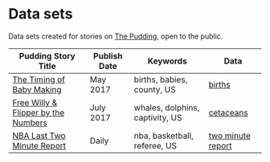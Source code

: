 # Data sets

Data sets created for stories on [The Pudding](https://pudding.cool), open to the public.

| Pudding Story Title | Publish Date | Keywords | Data | 
|---|---|---|---|
| [The Timing of Baby Making](https://pudding.cool/2017/05/births/) | May 2017 | births, babies, county, US | [births](https://github.com/polygraph-cool/data/tree/master/births) | 
| [Free Willy & Flipper by the Numbers](https://pudding.cool/2017/07/cetaceans/) | July 2017 | whales, dolphins, captivity, US | [cetaceans](https://github.com/polygraph-cool/data/tree/master/cetaceans) |
| [NBA Last Two Minute Report](https://pudding.cool/2017/02/two-minute-report) | Daily | nba, basketball, referee, US | [two minute report](https://github.com/polygraph-cool/last-two-minute-report/tree/master/output) |


